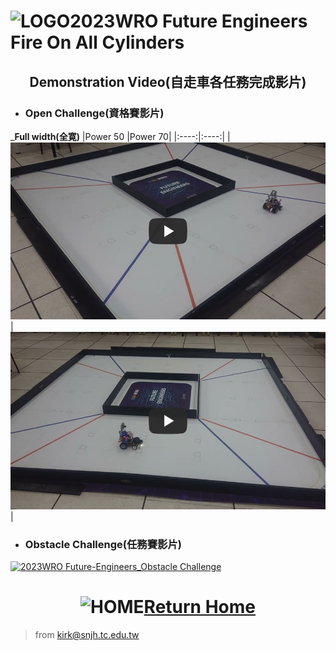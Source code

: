 ![LOGO](../other/img/logo.png)2023WRO Future Engineers Fire On All Cylinders  
=====
## <div align="center">Demonstration Video(自走車各任務完成影片)</div> 
- ### Open Challenge(資格賽影片)
___Full width(全寛)__
|Power 50 |Power 70|
|:----:|:----:|
|[![Open Challenge power 50 Full width On-All-Cylinders](./img/Open_Challenge_power_50_Full_width.jpg)](https://youtu.be/OUg0x4Qdc0c "Open_Challenge_power_50_Full_width")|[![Open Challenge power 70 Full width On-All-Cylinders](./img/Open_Challenge_power_70_Full_width.jpg)](https://youtu.be/MA1k2P87LdE "Open Challenge power 70 Full width On-All-Cylinders")|

- ### Obstacle Challenge(任務賽影片)
[![2023WRO Future-Engineers_Obstacle Challenge](./img/Obstacle_Challenge.jpg)](https://youtu.be/CwvGDfQJ8cQ "2023WRO Future-Engineers_Obstacle Challenge")

# <div align="center">![HOME](../other/img/Home.png)[Return Home](../)</div>  

> from kirk@snjh.tc.edu.tw

